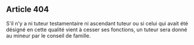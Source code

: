 Article 404
----
S'il n'y a ni tuteur testamentaire ni ascendant tuteur ou si celui qui avait été
désigné en cette qualité vient à cesser ses fonctions, un tuteur sera donné au
mineur par le conseil de famille.
